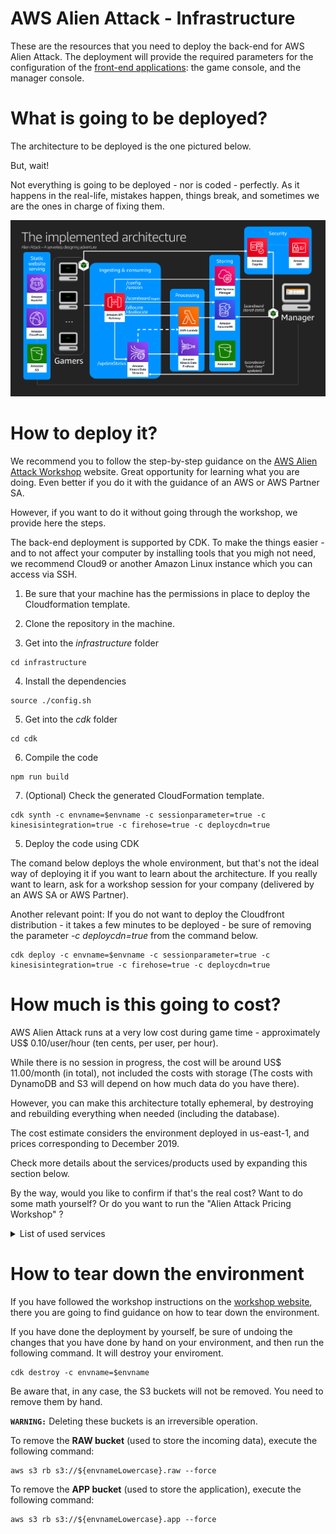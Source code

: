 # AWS Alien Attack - Infrastructure

These are the resources that you need to deploy the back-end for AWS Alien Attack. The deployment will provide the required parameters for the configuration of the [front-end applications](./../application): the game console, and the manager console.

# What is going to be deployed?

The architecture to be deployed is the one pictured below. 

But, wait! 

Not everything is going to be deployed - nor is coded - perfectly. As it happens in the real-life, mistakes happen, things break, and sometimes we are the ones in charge of fixing them.

![Markdown preferences pane](./images/alienattack.architecture.png)

# How to deploy it?

We recommend you to follow the step-by-step guidance on the [AWS Alien Attack Workshop](https://alienattack.workshop.aws) website. Great opportunity for learning what you are doing. Even better if you do it with the guidance of an AWS or AWS Partner SA. 

However, if you want to do it without going through the workshop, we provide here the steps.

The back-end deployment is supported by CDK. To make the things easier - and to not affect your computer by installing tools that you migh not need, we recommend Cloud9 or another Amazon Linux instance which you can access via SSH.


1. Be sure that your machine has the permissions in place to deploy the Cloudformation template.

2. Clone the repository in the machine.

3. Get into the *infrastructure* folder

~~~
cd infrastructure
~~~

4. Install the dependencies

~~~
source ./config.sh
~~~

5. Get into the *cdk* folder

~~~
cd cdk
~~~

6. Compile the code

~~~
npm run build
~~~

7. (Optional) Check the generated CloudFormation template.

~~~
cdk synth -c envname=$envname -c sessionparameter=true -c kinesisintegration=true -c firehose=true -c deploycdn=true
~~~

5. Deploy the code using CDK

The comand below deploys the whole environment, but that's not the ideal way of deploying it if you want to learn about the architecture. If you really want to learn, ask for a workshop session for your company (delivered by an AWS SA or AWS Partner).

Another relevant point: If you do not want to deploy the Cloudfront distribution - it takes a few minutes to be deployed - be sure of removing the parameter *-c deploycdn=true* from the command below.

~~~
cdk deploy -c envname=$envname -c sessionparameter=true -c kinesisintegration=true -c firehose=true -c deploycdn=true
~~~


# How much is this going to cost?

AWS Alien Attack runs at a very low cost during game time - approximately US$ 0.10/user/hour (ten cents, per user, per hour).

While there is no session in progress, the cost will be around US$ 11.00/month (in total), not included the costs with storage (The costs with DynamoDB and S3 will depend on how much data do you have there). 

However, you can make this architecture totally ephemeral, by destroying and rebuilding everything when needed (including the database).

The cost estimate considers the environment deployed in us-east-1, and prices corresponding to December 2019.

Check more details about the services/products used by expanding this section below.

By the way, would you like to confirm if that's the real cost? Want to do some math yourself? Or do you want to run the "Alien Attack Pricing Workshop" ?

<details><summary>List of used services
</summary>

* **CDK**: AWS Alien Attack was built using CDK for the infrastructure deployment. To know more about CDK, check [what is CDK](https://docs.aws.amazon.com/CDK/latest/userguide/what-is.html), and visit its [github repository](https://github.com/awslabs/aws-cdk). Also, take some time to explore this [workshop](https://cdkworkshop.com/).
* **Cloud9**: Cloud9 it will be your "development environment". To know more about Cloud9, including pricing, click [here](https://aws.amazon.com/cloud9/). Cloud9 provides free tier.
* **Amazon Cognito**: Cognito is the service that we are using to provide identification and authentication services to AWS Alien Attack. To know more about Cognito, including pricing, click [here](https://aws.amazon.com/cognito/). Cognito provides free tier.
* **Amazon Identity and Access Management (IAM)**: IAM is a service that allows ytou to create and manage acess to AWS resources, and for Alien Attack we are using roles and polices alongside Cognito to provide the proper authorizations to the users. So, with Cognito and IAM, we cover identification, authentication, and authorization using RBAC (Role-Based Access Control). To learn more about IAM, go [here](https://aws.amazon.com/iam/). IAM is free.
* **Amazon S3**: S3 is used to host the website and to store the raw incoming data for analytics purposes. Read more about it [here](https://aws.amazon.com/s3/). S3 provides free tier.
* **Amazon API Gateway**: API Gateway will be the interface between the gamer and the back-end. To know more about it, go [here](https://aws.amazon.com/api-gateway/). API Gateway provides free tier.
* **AWS Lambda**: Lambda is the foundation for our processing layer. It allows you to run code without having to provision servers. To know more about it go [here](https://aws.amazon.com/lambda/). Lambda provides free tier.
* **Amazon Kinesis Data Stream**: Is the service that we use for ingesting streaming data. To know more about Kinesis Data Stream, including pricing, click [here](https://aws.amazon.com/kinesis/data-streams/). Kinesis Data Streams *has not free tier* , but the cost for this application, for 1 user, the cost associated to Kinesis Data Streams it will be of 1 cent per hour approximately.
* **Amazon Kinesis Data Firehose**: Amazon Kinesis Data Firehose is the easiest way to load streaming data into data stores and analytics tools. It can capture, transform, and load streaming data into Amazon S3, Amazon Redshift, Amazon Elasticsearch Service, and Splunk, enabling near real-time analytics with existing business intelligence tools and dashboards you’re already using today.  We are using it to drop data from Kinesis Data Streams to To know more about Kinesis Data Firehose, including pricing, click [here](https://aws.amazon.com/kinesis/data-firehose/). Kinesis Data Firehose *has not free tier* , but the cost for testing this application will be neglectable. Check the pricing model to learn more.
* **Amazon DynamoDB**: Is the database that we are using to store the scoreboard data for the game sessions. Amazon DynamoDB is s a key-value and document database that delivers single-digit millisecond performance at any scale. It's a fully managed, multiregion, multimaster database with built-in security, backup and restore, and in-memory caching for internet-scale applications. DynamoDB can handle more than 10 trillion requests per day and support peaks of more than 20 million requests per second. DynamoDB provides free tier, and we will be running under it for Alien Attack. To learn more about it, visit [this link](https://aws.amazon.com/dynamodb/).
* **AWS Systems Manager**: Systems Manager provides a unified user interface so you can view operational data from multiple AWS services and allows you to automate operational tasks across your AWS resources. We are using the [Parameter Store](https://aws.amazon.com/systems-manager/features/#Parameter_Store) feature of Systems Manager, which provides a centralized store to manage your configuration data, whether plain-text data such as database strings or secrets such as passwords. To know more about Systems Manager, including pricing, click [here](https://aws.amazon.com/systems-manager/).  Parameter store is free.
* At the *programming* side, we are using [AWS SDK for Javascript in the Browser](https://aws.amazon.com/sdk-for-browser/) and [AWS SDK for node](https://aws.amazon.com/sdk-for-node-js/). Alien Attack was not developed using the best practices, exaclty because one of the workshops is about fixing it and applying the best practices for programming and DevSecOps.
</details>

# How to tear down the environment

If you have followed the workshop instructions on the [workshop website](https://alienattack.workshop.aws), there you are going to find guidance on how to tear down the environment.  

If you have done the deployment by yourself, be sure of undoing the changes that you have done by hand on your environment, and then run the following command. It will destroy your enviroment.

~~~
cdk destroy -c envname=$envname
~~~

Be aware that, in any case, the S3 buckets will not be removed. You need to remove them by hand.

**`WARNING:`** Deleting these buckets is an irreversible operation. 

To remove the **RAW bucket** (used to store the incoming data), execute the following command:
~~~
aws s3 rb s3://${envnameLowercase}.raw --force
~~~

To remove the **APP bucket** (used to store the application), execute the following command:
~~~
aws s3 rb s3://${envnameLowercase}.app --force
~~~
